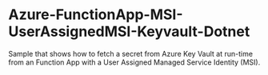 # Azure-FunctionApp-MSI-UserAssignedMSI-Keyvault-Dotnet
Sample that shows how to fetch a secret from Azure Key Vault at run-time from an Function App with a User Assigned Managed Service Identity (MSI).
